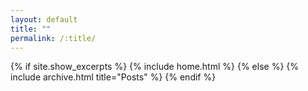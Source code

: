 ```yaml
---
layout: default
title: ""
permalink: /:title/
---
```


{% if site.show_excerpts %}
  {% include home.html %}
{% else %}
  {% include archive.html title="Posts" %}
{% endif %}
